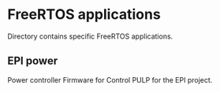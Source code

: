 # FreeRTOS applications
Directory contains specific FreeRTOS applications.

## EPI power
Power controller Firmware for Control PULP for the EPI project.
